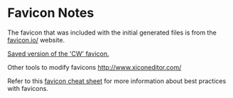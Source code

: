 # Favicon Notes

The favicon that was included with the initial generated files is from the
[favicon.io/](https://favicon.io/) website.

[Saved version of the 'CW' favicon.](https://favicon.io/favicon-generator/?t=CW&ff=Pangolin&fs=76&fc=%23FFF&b=circle&bc=%2311a3aa)

Other tools to modify favicons http://www.xiconeditor.com/

Refer to this
[favicon cheat sheet](https://github.com/audreyr/favicon-cheat-sheet)
for more information about best practices with favicons.
